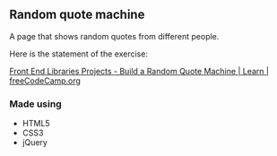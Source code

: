 ## Random quote machine

A page that shows random quotes from different people.

Here is the statement of the exercise:

[Front End Libraries Projects - Build a Random Quote Machine | Learn | freeCodeCamp.org](https://www.freecodecamp.org/learn/front-end-libraries/front-end-libraries-projects/build-a-random-quote-machine)

### Made using

- HTML5
- CSS3
- jQuery